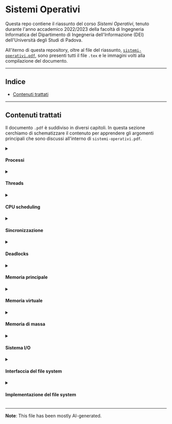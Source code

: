 # Sistemi Operativi

Questa repo contiene il riassunto del corso _Sistemi Operativi_, tenuto durante l'anno accademico 2022/2023 della facoltà di Ingegneria Informatica del Dipartimento di Ingegneria dell'Informazione (DEI) dell'Università degli Studi di Padova.

All'iterno di questa repository, oltre al file del riassunto, [`sistemi-operativi.pdf`](sistemi-operativi.pdf), sono presenti tutti il file `.tex` e le immagini volti alla compilazione del documento.

---

## Indice

* [Contenuti trattati](#contenuti-trattati)

---

## Contenuti trattati

Il documento `.pdf` è suddiviso in diversi capitoli. In questa sezione cerchiamo di schematizzare il contenuto per apprendere gli argomenti principali che sono discussi all'interno di `sistemi-operativi.pdf`.

<details>
    <summary> <h4> Processi </h4> </summary>
    Il capitolo tratta dei processi, definendoli come istanze attive di programmi in esecuzione sulla CPU, con uno spazio dedicato in memoria e un blocco di controllo (PCB) che ne gestisce le informazioni. Esplora gli stati attraversati dai processi, come nuovo, pronto, in esecuzione, in attesa e terminato, con creazione e terminazione gestite dal genitore. Discute inoltre la comunicazione tra processi, sia tramite memoria condivisa, più veloce ma soggetta a errori di sincronizzazione, sia attraverso il passaggio di messaggi, più sicuro ma con maggiore overhead a causa del coinvolgimento del kernel.
</details>

<details>
    <summary> <h4> Threads <h4> </summary>
    Il capitolo tratta dei threads, definendoli come fili di esecuzione all'interno di un processo. Vengono evidenziati i vantaggi dei threads rispetto ai processi, come una maggiore reattività, una gestione semplificata delle risorse e una minor richiesta di risorse di sistema. Si discute inoltre il concetto di concorrenza e parallelismo, con l'illustrazione di esempi e la distinzione tra parallelismo di dati e di compiti. Viene presentata la legge di Amdahl e si analizza l'effetto del codice seriale sullo speedup. Infine, vengono esaminati vari modelli di multithreading, inclusi il modello many-to-one, one-to-one e many-to-many, insieme alle librerie di thread e agli approcci di threading implicito.
</details>

<details>
    <summary> <h4> CPU scheduling <h4> </summary>
    Nella gestione della CPU, lo scheduling dei processi determina quali processi vengono eseguiti nella ready queue, con concetti chiave quali burst CPU, preemption e dispatcher. Gli algoritmi non preemptive come FCFS e SJF, basato sulla stima dei tempi di burst CPU, sono efficaci ma limitati, mentre gli algoritmi preemptive come SRTF e RR migliorano la reattività ma possono causare starvation. Il priority scheduling e le code multilivello offrono alternative, assegnando priorità ai processi o suddividendoli in code con feedback, migliorando la gestione dei processi nei sistemi operativi.
</details>

<details>
    <summary> <h4> Sincronizzazione <h4> </summary>
    Il capitolo tratta principalmente di concetti legati alla sincronizzazione e alla gestione dei processi in un sistema informatico. Si discute l'utilizzo di semafori binari come il _mutex_ e il _read\_count_ per gestire l'accesso concorrente alle risorse. Viene esaminato il problema dei 5 filosofi, un classico esempio di sincronizzazione. Inoltre, si affronta il concetto di sezione critica e la necessità di cooperazione tra processi per evitare conflitti nella memoria condivisa.
</details>

<details>
    <summary> <h4> Deadlocks <h4> </summary>
    Il capitolo tratta i deadlocks, esaminando le condizioni che portano a un deadlock e gli algoritmi per gestirli. Si discute il modello di sistema con risorse singole e multiple, e si illustra una situazione classica di deadlock con due thread e semafori. Vengono elencate le 4 condizioni necessarie per un deadlock e si introduce il concetto di grafo risorsa-allocazione. Si menziona anche il concetto di livelock, una situazione simile al deadlock. Infine, si approfondiscono i metodi di prevenzione e di evitamento dei deadlock, inclusi l'algoritmo del banchiere e l'importanza dello stato sicuro.
</details>

<details>
    <summary> <h4> Memoria principale <h4> </summary>
    Il capitolo esplora la gestione della memoria principale in un sistema operativo, presentando la paginazione come soluzione alla frammentazione della memoria e spiegando la traduzione degli indirizzi. Si discute la frammentazione interna ed esterna e i problemi legati all'allocazione contigua e a partizioni fisse e variabili. Si affrontano concetti come il binding e l'MMU. In seguito, si esamina la tabella delle pagine, la TLB e le prestazioni correlate. Si analizzano tecniche di paginazione per sistemi a 64 bit e si discute il concetto di swapping, con diverse strategie e applicazioni nei dispositivi mobili. Infine, si introduce la segmentazione e si discute la sua combinazione con la paginazione in un modello ibrido.
</details>

<details>
    <summary> <h4> Memoria virtuale <h4> </summary>
    Il capitolo sulla memoria virtuale esplora come un sistema operativo gestisce la memoria utilizzando tecniche come il demand paging e il copy-on-write. Si discute l'introduzione dello spazio degli indirizzi virtuali e la possibilità di condividere la memoria tra processi. Il demand paging, che carica solo le pagine necessarie in memoria, viene esaminato insieme ai page fault e alle soluzioni per ottimizzare le prestazioni, come il prepaging e il copy-on-write. Inoltre, si analizzano gli algoritmi di rimpiazzo delle pagine, come FIFO e l'algoritmo ottimale, evidenziando le loro caratteristiche e l'effetto sull'efficienza complessiva del sistema. Il testo fornisce una panoramica completa delle strategie e delle tecniche utilizzate per gestire efficacemente la memoria virtuale in un sistema operativo, comprese le tecniche di allocazione dei frame e le modalità di allocazione della memoria del kernel.
</details>

<details>
    <summary> <h4> Memoria di massa <h4> </summary>
    Il capitolo sulla memoria di massa affronta la gestione e l'utilizzo ottimale della memoria secondaria, distinguendo tra HDD e NVM (NonVolatile Memory). Gli HDD sono più lenti ma hanno maggiore capacità di archiviazione, mentre le NVM, come gli SSD, sono più veloci ma meno durevoli. Si discute la gestione della scrittura e della cancellazione dei dati nelle NVM e si introduce il concetto di garbage collection. Vengono menzionati anche dispositivi come i RAM drives e i nastri magnetici per i backup. Si analizza l'indirizzamento della memoria secondaria e si esaminano gli algoritmi di scheduling per l'accesso ai dischi, come FCFS, SSTF, SCAN e C-SCAN, con una considerazione sulla scelta dell'algoritmo in base alle esigenze del sistema.
</details>

<details>
    <summary> <h4> Sistema I/O <h4> </summary>
    Il capitolo sul Sistema Input/Output (I/O) esplora l'importanza della gestione efficiente degli input e output nei computer, fondamentale per attività quotidiane come la scrittura di documenti e la connessione a Internet. Si discute dei componenti hardware coinvolti, come le porte di connessione e i bus di comunicazione, oltre ai controller che facilitano il collegamento tra periferiche e computer. Si esaminano le tecniche di comunicazione, inclusi il polling e gli interrupt, oltre al concetto di Direct Memory Access (DMA) per ottimizzare i trasferimenti di dati tra memoria e periferiche. La gestione software è trattata attraverso i device-drivers nel kernel, responsabili della comunicazione con le periferiche hardware, mentre i task del kernel includono la gestione delle code di richieste, degli errori e delle strutture dati necessarie per il controllo delle periferiche. Infine, si menzionano le pratiche per migliorare le performance del sistema I/O, come la riduzione dei context-switches e l'ottimizzazione dell'uso del DMA.
</details>

<details>
    <summary> <h4> Interfaccia del file system <h4> </summary>
    Il capitolo sull'Interfaccia del File System esplora il concetto e la gestione dei file all'interno dei sistemi operativi, delineando il concetto di file come uno spazio di indirizzi logici contigui per dati di vario tipo. Si discute anche delle estensioni dei file e dei loro attributi, come nome, identificatore, tipo, locazione, dimensione e protezione. Le operazioni sui file, come la creazione, la lettura, la scrittura, la cancellazione e il troncamento, sono presentate insieme alla gestione dei file aperti e al concetto di locking per l'accesso esclusivo ai file. La struttura della directory è analizzata attraverso diverse prospettive, tra cui la rappresentazione a uno e due livelli e la struttura ad albero, con considerazioni sulla gestione dei cicli e la protezione dei file e delle directory, come implementato nei sistemi Unix/Linux attraverso le liste di accesso. La sezione conclude con una panoramica sulla struttura del disco e delle partizioni.
</details>

<details>
    <summary> <h4> Implementazione del file system <h4> </summary>
    Il capitolo sull'implementazione del file system analizza dettagliatamente la struttura e le operazioni di questo sistema, esaminando anche i diversi metodi di allocazione dello spazio su disco e la gestione dello spazio libero. Attraverso un'analisi stratificata del file system, suddivisa in diversi livelli come il controllo I/O, il basic file system e il logical file system, il testo fornisce una panoramica completa delle funzionalità e delle sfide nell'implementazione di questa componente fondamentale dei sistemi operativi. Infine, vengono esplorati vari approcci per la gestione dello spazio libero, compresi il counting, il grouping e il metodo TRIM, che mirano a ottimizzare l'utilizzo dell'area disponibile su disco.
</details>

---

__Note__: This file has been mostly AI-generated.
